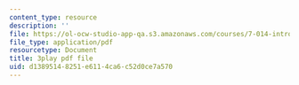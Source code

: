 ```yaml
---
content_type: resource
description: ''
file: https://ol-ocw-studio-app-qa.s3.amazonaws.com/courses/7-014-introductory-biology-spring-2005/d13895148251e6114ca6c52d0ce7a570_mJhgkUWLtX8.pdf
file_type: application/pdf
resourcetype: Document
title: 3play pdf file
uid: d1389514-8251-e611-4ca6-c52d0ce7a570
---
```

